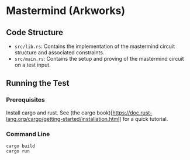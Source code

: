 # Mastermind (Arkworks)

## Code Structure

- `src/lib.rs`: Contains the implementation of the mastermind circuit structure
and associated constraints.
- `src/main.rs`: Contains the setup and proving of the mastermind circuit on a test input.

## Running the Test

### Prerequisites

Install cargo and rust. See (the cargo book)[https://doc.rust-lang.org/cargo/getting-started/installation.html] for a quick
tutorial.

### Command Line

```shell
cargo build
cargo run
```